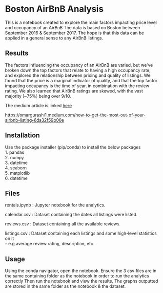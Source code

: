 # Boston AirBnB Analysis

This is a notebook created to explore the main factors impacting price level and occupancy of an AirBnB
The data is based on Boston between September 2016 & September 2017. 
The hope is that this data can be applied in a general sense to any AirBnB listings.

## Results

The factors influencing the occupancy of an AirBnB are varied, but we've broken down the top factors that relate to having a high occupancy rate, and explored the relationship between pricing and quality of listings.
We found that the price is a marginal indicator of quality, and that the top factor impacting occupancy is the time of year, in combination with the review rating.
We also learned that AirBnB ratings are skewed, with the vast majority (~75%) being over 9/10.

The medium article is linked [here](https://omargurashi1.medium.com/how-to-get-the-most-out-of-your-airbnb-listing-6da32f59b00e)

https://omargurashi1.medium.com/how-to-get-the-most-out-of-your-airbnb-listing-6da32f59b00e



## Installation
Use the package installer (pip/conda) to install the below packages <br />
    1.  pandas <br />
    2.  numpy <br />
    3.  datetime <br />
    4.  seaborn <br />
    5.  matplotlib <br />
    6.  datetime <br />



## Files
rentals.ipynb : Jupyter notebook for the analytics. <br />

calendar.csv : Dataset containing the dates all listings were listed. <br />

reviews.csv : Dataset containing all the available reviews. <br />

listings.csv : Dataset containing each listings and some high-level statistics on it <br />
                - e.g average review rating, description, etc.
## Usage
Using the conda navigator, open the notebook.
Ensure the 3 csv files are in the same containing folder as the notebook in order to run the analytics correctly
Then run the notebook and view the results.
The graphs outputted are stored in the same folder as the notebook & the dataset.



